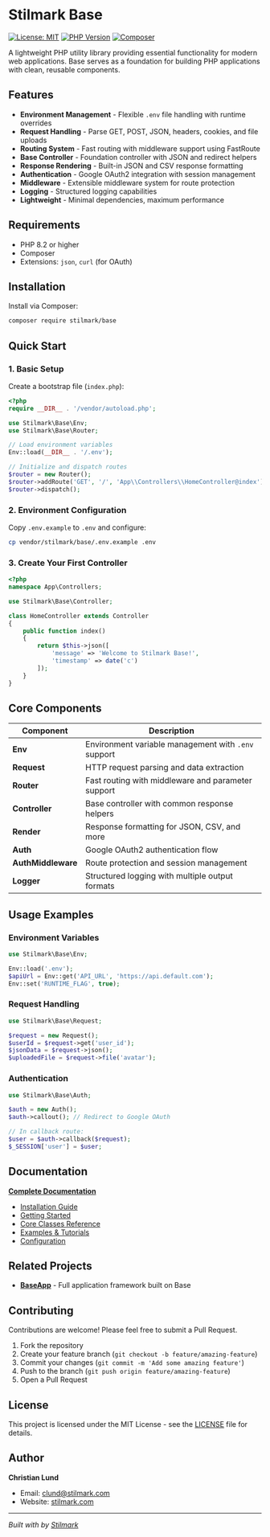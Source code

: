 # Stilmark Base

[![License: MIT](https://img.shields.io/badge/License-MIT-yellow.svg)](https://opensource.org/licenses/MIT)
[![PHP Version](https://img.shields.io/badge/PHP-%5E8.2-blue.svg)](https://php.net)
[![Composer](https://img.shields.io/badge/Composer-PSR--4-orange.svg)](https://getcomposer.org)

A lightweight PHP utility library providing essential functionality for modern web applications. Base serves as a foundation for building PHP applications with clean, reusable components.

## Features

- **Environment Management** - Flexible `.env` file handling with runtime overrides
- **Request Handling** - Parse GET, POST, JSON, headers, cookies, and file uploads
- **Routing System** - Fast routing with middleware support using FastRoute
- **Base Controller** - Foundation controller with JSON and redirect helpers
- **Response Rendering** - Built-in JSON and CSV response formatting
- **Authentication** - Google OAuth2 integration with session management
- **Middleware** - Extensible middleware system for route protection
- **Logging** - Structured logging capabilities
- **Lightweight** - Minimal dependencies, maximum performance

## Requirements

- PHP 8.2 or higher
- Composer
- Extensions: `json`, `curl` (for OAuth)

## Installation

Install via Composer:

```bash
composer require stilmark/base
```

## Quick Start

### 1. Basic Setup

Create a bootstrap file (`index.php`):

```php
<?php
require __DIR__ . '/vendor/autoload.php';

use Stilmark\Base\Env;
use Stilmark\Base\Router;

// Load environment variables
Env::load(__DIR__ . '/.env');

// Initialize and dispatch routes
$router = new Router();
$router->addRoute('GET', '/', 'App\\Controllers\\HomeController@index');
$router->dispatch();
```

### 2. Environment Configuration

Copy `.env.example` to `.env` and configure:

```bash
cp vendor/stilmark/base/.env.example .env
```

### 3. Create Your First Controller

```php
<?php
namespace App\Controllers;

use Stilmark\Base\Controller;

class HomeController extends Controller
{
    public function index()
    {
        return $this->json([
            'message' => 'Welcome to Stilmark Base!',
            'timestamp' => date('c')
        ]);
    }
}
```

## Core Components

| Component | Description |
|-----------|-------------|
| **Env** | Environment variable management with `.env` support |
| **Request** | HTTP request parsing and data extraction |
| **Router** | Fast routing with middleware and parameter support |
| **Controller** | Base controller with common response helpers |
| **Render** | Response formatting for JSON, CSV, and more |
| **Auth** | Google OAuth2 authentication flow |
| **AuthMiddleware** | Route protection and session management |
| **Logger** | Structured logging with multiple output formats |

## Usage Examples

### Environment Variables
```php
use Stilmark\Base\Env;

Env::load('.env');
$apiUrl = Env::get('API_URL', 'https://api.default.com');
Env::set('RUNTIME_FLAG', true);
```

### Request Handling
```php
use Stilmark\Base\Request;

$request = new Request();
$userId = $request->get('user_id');
$jsonData = $request->json();
$uploadedFile = $request->file('avatar');
```

### Authentication
```php
use Stilmark\Base\Auth;

$auth = new Auth();
$auth->callout(); // Redirect to Google OAuth

// In callback route:
$user = $auth->callback($request);
$_SESSION['user'] = $user;
```

## Documentation

 **[Complete Documentation](https://stilmark-base.gitbook.io/base/)**

- [Installation Guide](https://stilmark-base.gitbook.io/base/intro/installation)
- [Getting Started](https://stilmark-base.gitbook.io/base/getting-started/overview)
- [Core Classes Reference](https://stilmark-base.gitbook.io/base/core/)
- [Examples & Tutorials](https://stilmark-base.gitbook.io/base/examples/)
- [Configuration](https://stilmark-base.gitbook.io/base/config/)

## Related Projects

- **[BaseApp](https://github.com/Stilmark/BaseApp)** - Full application framework built on Base

## Contributing

Contributions are welcome! Please feel free to submit a Pull Request.

1. Fork the repository
2. Create your feature branch (`git checkout -b feature/amazing-feature`)
3. Commit your changes (`git commit -m 'Add some amazing feature'`)
4. Push to the branch (`git push origin feature/amazing-feature`)
5. Open a Pull Request

## License

This project is licensed under the MIT License - see the [LICENSE](docs/appendix/license.md) file for details.

## Author

**Christian Lund**  
- Email: clund@stilmark.com
- Website: [stilmark.com](http://stilmark.com)

---

*Built with by [Stilmark](http://stilmark.com)*